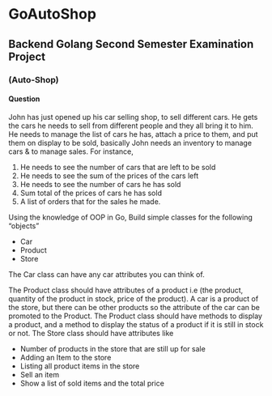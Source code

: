 # GoAutoShop
## Backend Golang Second Semester Examination Project
### (Auto-Shop)
#### Question  
 John has just opened up his car selling shop, to sell different cars. He gets the cars he needs to sell from different people and they all bring it to him. 
He needs to manage the list of cars he has, attach a price to them, and put them on display to be sold, basically John needs an inventory to manage cars & to manage sales. For instance,
1. He needs to see the number of cars that are left to be sold
2. He needs to see the sum of the prices of the cars left
3. He needs to see the number of cars he has sold
4. Sum total of the prices of cars he has sold
5. A list of orders that for the sales he made. 

 Using the knowledge of OOP in Go, Build simple classes for the following “objects”
- Car
- Product
- Store 

The Car class can have any car attributes you can think of. 

 The Product class should have attributes of a product i.e (the product, quantity of the product in stock, price of the product). A car is a product of the store, but there can be other products so the attribute of the car can be promoted to the Product. The Product class should have methods to display a product, and a method to display the status of a product if it is still in stock or not.
The Store class should have attributes like
- Number of products in the store that are still up for sale
- Adding an Item to the store
- Listing all product items in the store
- Sell an item
- Show a list of sold items and the total price
